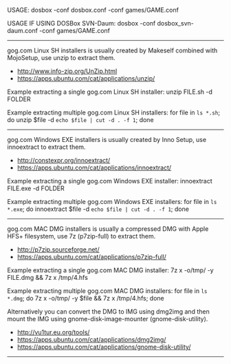 USAGE:
    dosbox -conf dosbox.conf -conf games/GAME.conf

USAGE IF USING DOSBox SVN-Daum:
    dosbox -conf dosbox_svn-daum.conf -conf games/GAME.conf


------------------------------------------------------------------------------------------------------------------------------------------
gog.com Linux SH installers is usually created by Makeself combined with MojoSetup, use unzip to extract them. 
- http://www.info-zip.org/UnZip.html 
- https://apps.ubuntu.com/cat/applications/unzip/

Example extracting a single gog.com Linux SH installer: 
    unzip FILE.sh -d FOLDER

Example extracting multiple gog.com Linux SH installers: 
    for file in `ls *.sh`; do unzip $file -d `echo $file | cut -d . -f 1`; done


------------------------------------------------------------------------------------------------------------------------------------------
gog.com Windows EXE installers is usually created by Inno Setup, use innoextract to extract them. 
- http://constexpr.org/innoextract/ 
- https://apps.ubuntu.com/cat/applications/innoextract/

Example extracting a single gog.com Windows EXE installer: 
    innoextract FILE.exe -d FOLDER

Example extracting multiple gog.com Windows EXE installers: 
    for file in `ls *.exe`; do innoextract $file -d `echo $file | cut -d . -f 1`; done


------------------------------------------------------------------------------------------------------------------------------------------
gog.com MAC DMG installers is usually a compressed DMG with Apple HFS+ filesystem, use 7z (p7zip-full) to extract them. 
- http://p7zip.sourceforge.net/ 
- https://apps.ubuntu.com/cat/applications/p7zip-full/

Example extracting a single gog.com MAC DMG installer: 
    7z x -o/tmp/ -y FILE.dmg && 7z x /tmp/4.hfs

Example extracting multiple gog.com MAC DMG installers: 
    for file in `ls *.dmg`; do 7z x -o/tmp/ -y $file && 7z x /tmp/4.hfs; done

Alternatively you can convert the DMG to IMG using dmg2img and then mount the IMG using gnome-disk-image-mounter (gnome-disk-utility). 
- http://vu1tur.eu.org/tools/
- https://apps.ubuntu.com/cat/applications/dmg2img/ 
- https://apps.ubuntu.com/cat/applications/gnome-disk-utility/


------------------------------------------------------------------------------------------------------------------------------------------

